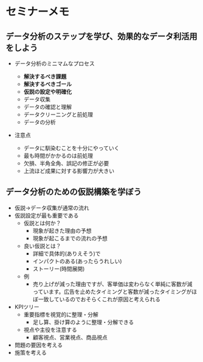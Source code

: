 # セミナーメモ

## データ分析のステップを学び、効果的なデータ利活用をしよう

- データ分析のミニマムなプロセス
  - **解決するべき課題**
  - **解決するべきゴール**
  - **仮説の設定や明確化**
  - データ収集
  - データの確認と理解
  - データクリーニングと前処理
  - データの分析

- 注意点
  - データに馴染むことを十分にやっていく
  - 最も時間がかかるのは前処理
  - 欠損、半角全角、誤記の修正が必要
  - 上流ほど成果に対する影響力が大きい

## データ分析のための仮説構築を学ぼう

- 仮説→データ収集が通常の流れ
- 仮説設定が最も重要である
  - 仮説とは何か？
    - 現象が起きた理由の予想
    - 現象が起こるまでの流れの予想
  - 良い仮説とは？
    - 詳細で具体的(ありえそう)で
    - インパクトのある(あったらうれしい)
    - ストーリー(時間展開)
  - 例
    - 売り上げが減った理由ですが、客単価は変わらなく単純に客数が減っています。広告を止めたタイミングと客数が減ったタイミングがほぼ一致しているのでおそらくこれが原因と考えられる
- KPIツリー
  - 重要指標を視覚的に整理・分解
    - 足し算、掛け算のように整理・分解できる
  - 視点や主役を注意する
    - 顧客視点、営業視点、商品視点
- 問題の要因を考える
- 施策を考える